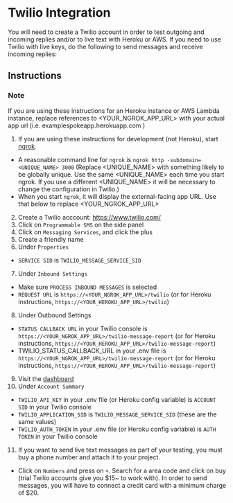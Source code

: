 # Twilio Integration

You will need to create a Twilio account in order to test outgoing and incoming replies and/or to live text with Heroku or AWS. If you need to use Twilio with live keys, do the following to send messages and receive incoming replies:

## Instructions

### Note

If you are using these instructions for an Heroku instance or AWS Lambda instance, replace references to <YOUR_NGROK_APP_URL> with your actual app url (i.e. examplespokeapp.herokuapp.com )

1. If you are using these instructions for development (not Heroku), start [ngrok](https://ngrok.com/docs).

- A reasonable command line for `ngrok` is `ngrok http -subdomain=<UNIQUE_NAME> 3000` (Replace <UNIQUE_NAME> with something likely to be globally unique. Use the same <UNIQUE_NAME> each time you start ngrok. If you use a different <UNIQUE_NAME> it will be necessary to change the configuration in Twilio.)
- When you start `ngrok`, it will display the external-facing app URL. Use that below to replace <YOUR_NGROK_APP_URL>

2. Create a Twilio acccount: https://www.twilio.com/
3. Click on `Programmable SMS` on the side panel
4. Click on `Messaging Services`, and click the plus
5. Create a friendly name
6. Under `Properties`

- `SERVICE SID` is `TWILIO_MESSAGE_SERVICE_SID`

7. Under `Inbound Settings`

- Make sure `PROCESS INBOUND MESSAGES` is selected
- `REQUEST URL` is `https://<YOUR_NGROK_APP_URL>/twilio` (or for Heroku instructions, `https://<YOUR_HEROKU_APP_URL>/twilio`)

8. Under Outbound Settings

- `STATUS CALLBACK URL` in your Twilio console is `https://<YOUR_NGROK_APP_URL>/twilio-message-report` (or for Heroku instructions, `https://<YOUR_HEROKU_APP_URL>/twilio-message-report`)
- TWILIO_STATUS_CALLBACK_URL in your .env file is `https://<YOUR_NGROK_APP_URL>/twilio-message-report` (or for Heroku instructions, `https://<YOUR_HEROKU_APP_URL>/twilio-message-report`)

9. Visit the [dashboard](https://www.twilio.com/console)
10. Under `Account Summary`

- `TWILIO_API_KEY` in your .env file (or Heroku config variable) is `ACCOUNT SID` in your Twilio console
- `TWILIO_APPLICATION_SID` is `TWILIO_MESSAGE_SERVICE_SID` (these are the same values)
- `TWILIO_AUTH_TOKEN` in your .env file (or Heroku config variable) is `AUTH TOKEN` in your Twilio console

11. If you want to send live text messages as part of your testing, you must buy a phone number and attach it to your project.

- Click on `Numbers` and press on `+`. Search for a area code and click on buy (trial Twilio accounts give you $15~ to work with). In order to send messages, you will have to connect a credit card with a minimum charge of $20.
